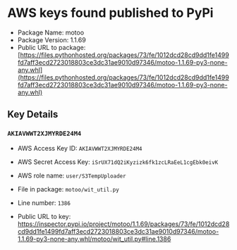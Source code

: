 # AWS keys found published to PyPi

* Package Name: motoo
* Package Version: 1.1.69
* Public URL to package: [https://files.pythonhosted.org/packages/73/fe/1012dcd28cd9dd1fe1499fd7aff3ecd2723018803ce3dc31ae9010d97346/motoo-1.1.69-py3-none-any.whl](https://files.pythonhosted.org/packages/73/fe/1012dcd28cd9dd1fe1499fd7aff3ecd2723018803ce3dc31ae9010d97346/motoo-1.1.69-py3-none-any.whl)

## Key Details

### `AKIAVWWT2XJMYRDE24M4`

* AWS Access Key ID: `AKIAVWWT2XJMYRDE24M4`
* AWS Secret Access Key: `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` 
* AWS role name: `user/S3TempUploader`
* File in package: `motoo/wit_util.py`
* Line number: `1386`

* Public URL to key: https://inspector.pypi.io/project/motoo/1.1.69/packages/73/fe/1012dcd28cd9dd1fe1499fd7aff3ecd2723018803ce3dc31ae9010d97346/motoo-1.1.69-py3-none-any.whl/motoo/wit_util.py#line.1386


